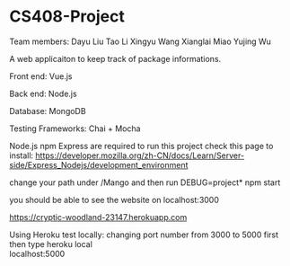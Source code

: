 # CS408-Project

Team members:
Dayu Liu
Tao Li
Xingyu Wang
Xianglai Miao
Yujing Wu

A web applicaiton to keep track of package informations.

Front end: Vue.js

Back end: Node.js

Database: MongoDB

Testing Frameworks: Chai + Mocha

Node.js  npm  Express are required to run this project
check this page to install: https://developer.mozilla.org/zh-CN/docs/Learn/Server-side/Express_Nodejs/development_environment

change your path under /Mango and then run DEBUG=project* npm start 

you should be able to see the website on localhost:3000

https://cryptic-woodland-23147.herokuapp.com


Using Heroku test locally: changing port number from 3000 to 5000 first
then type heroku local  
localhost:5000

